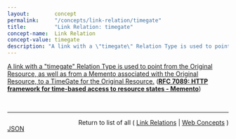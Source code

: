 ```yaml
---
layout:        concept
permalink:     "/concepts/link-relation/timegate"
title:         "Link Relation: timegate"
concept-name:  Link Relation
concept-value: timegate
description: "A link with a \"timegate\" Relation Type is used to point from the Original Resource, as well as from a Memento associated with the Original Resource, to a TimeGate for the Original Resource."
---
```


[A link with a "timegate" Relation Type is used to point from the Original Resource, as well as from a Memento associated with the Original Resource, to a TimeGate for the Original Resource.](http://tools.ietf.org/html/rfc7089#section-2.2.2 "Read documentation for Link Relation &#34;timegate&#34;") (**[RFC 7089: HTTP framework for time-based access to resource states - Memento](/specs/IETF/RFC/7089 "The HTTP-based Memento framework bridges the present and past Web. It facilitates obtaining representations of prior states of a given resource by introducing datetime negotiation and TimeMaps. Datetime negotiation is a variation on content negotiation that leverages the given resource's URI and a user agent's preferred datetime. TimeMaps are lists that enumerate URIs of resources that encapsulate prior states of the given resource. The framework also facilitates recognizing a resource that encapsulates a frozen prior state of another resource.")**)

<br/>
<hr/>

<p style="float : left"><a href="./timegate.json" title="JSON representing this particular Web Concept value">JSON</a></p>
<p style="text-align: right">Return to list of all ( <a href="../link-relation/">Link Relations</a> | <a href="../">Web Concepts</a> )</p>
